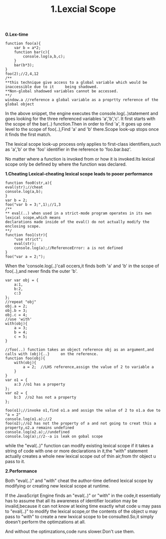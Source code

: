 ﻿---
title: 1.Lexcial Scope
---

**0.Lex-time**

    function foo(a){
        var b = a*2;
        function bar(c){
            console.log(a,b,c);
        }
        bar(b*3);
    }
    foo(2);//2,4,12
    /**
    **this technique give access to a global variable which would be inaccessible due to it     being shadowed.
    **Non-global shadowed variables cannot be accessed.
    **/
    window.a //reference a global variable as a proprtty reference of the global object

In the above snippet, the engine executes the console.log(..)statement and goes looking for the three referenced variables 'a','b','c'. It first starts with the scope of the bar(..) function.Then in order to find 'a', It goes up one level to the scope of foo(..),Find 'a' and 'b' there.Scope look-up stops once it finds the first match.

The lexical scope look-up process only applies to first-class identifiers,such as 'a','b' or the 'foo' identifier in the reference to 'foo.bar.baz'.

No matter where a function is invoked from or how it is invoked.Its lexical scope only be defined by where the function was declared.

**1.Cheating Lexical-cheating lexical scope leads to pooer performance**

    function foo0(str,a){
    eval(str);//cheat
    console.log(a,b);
    }
    var b = 2;
    foo("var b = 3;",1);//1,3
    /**
    ** eval(..) when used in a strict-mode program operates in its own lexical scope,which means
    declarations made inside of the eval() do not actually modify the enclosing scope.
    **/
    function foo1(str){
        "use strict";
        eval(str);
        console.log(a);//ReferenceError: a is not defined
    }
    foo("var a = 2;");
When the 'console.log(..)'call occers,it finds both 'a' and 'b' in the scope of foo(..),and never finds the outer 'b'.

    var var obj = {
        a:1,
        b:2,
        c:3
    };
    //repeat "obj"
    obj.a = 2;
    obj.b = 3;
    obj.c = 4;
    //use 'with'
    with(obj){
        a = 3;
        b = 4;
        c = 5;
    }

    //foo(..) function takes an object reference obj as an argument,and calls with (obj){..}     on the reference.
    function foo(obj){ 
        with(obj){
            a = 2;  //LHS reference,assign the value of 2 to variable a 
        }
    }
    var o1 = {
        a:3 //o1 has a property
    };
    var o2 = {
        b:3  //o2 has not a property
    };

    foo(o1);//invoke o1,find o1.a and assign the value of 2 to o1.a due to "a = 2"
    console.log(o1.a);//2
    foo(o2);//o2 has not the property of a and not going to creat this a property,o2.a remains undefined
    console.log(o2.a);//undefined
    console.log(a);//2--a is leak on gobal scope

while the "eval(..)" function can modify existing lexical scope if it takes a string of code with one or more declarations in it,the "with" statement actually creates a whole new lexical scope out of thin air,from thr object u pass to it.


**2.Performance**

Both "eval(..)" and "with" cheat the author-time defined lexical scope by modifying or creating new lexical scope at runtime.

If the JavaScript Engine finds an "eval(..)" or "with" in the code,it essentially has to assume that all its awareness of identifier location may be invalid,because it can not know at lexing time exactly what code u may pass to "eval(..)" to modify the lexical scope,or the contents of the object u may pass to "with" to create a new lwxical scope to be consulted.So,it simply doesn't perform the optimzations at all.

And without the optimzations,code runs slower.Don't use them.




